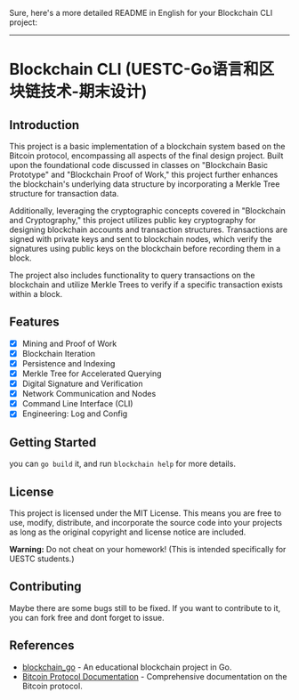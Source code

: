 Sure, here's a more detailed README in English for your Blockchain CLI project:

---

# Blockchain CLI (UESTC-Go语言和区块链技术-期末设计)

## Introduction

This project is a basic implementation of a blockchain system based on the Bitcoin protocol, encompassing all aspects of the final design project. Built upon the foundational code discussed in classes on "Blockchain Basic Prototype" and "Blockchain Proof of Work," this project further enhances the blockchain's underlying data structure by incorporating a Merkle Tree structure for transaction data.

Additionally, leveraging the cryptographic concepts covered in "Blockchain and Cryptography," this project utilizes public key cryptography for designing blockchain accounts and transaction structures. Transactions are signed with private keys and sent to blockchain nodes, which verify the signatures using public keys on the blockchain before recording them in a block.

The project also includes functionality to query transactions on the blockchain and utilize Merkle Trees to verify if a specific transaction exists within a block.

## Features

- [x] Mining and Proof of Work 
- [x] Blockchain Iteration 
- [x] Persistence and Indexing
- [x] Merkle Tree for Accelerated Querying
- [x] Digital Signature and Verification
- [x] Network Communication and Nodes
- [x] Command Line Interface (CLI)
- [x] Engineering: Log and Config

## Getting Started
you can `go build` it, and run `blockchain help` for more details.


## License

This project is licensed under the MIT License. This means you are free to use, modify, distribute, and incorporate the source code into your projects as long as the original copyright and license notice are included.

**Warning:** Do not cheat on your homework! (This is intended specifically for UESTC students.)

## Contributing

Maybe there are some bugs still to be fixed. If you want to contribute to it, you can fork free and dont forget to issue.

## References

- [blockchain_go](https://github.com/Jeiwan/blockchain_go) - An educational blockchain project in Go.
- [Bitcoin Protocol Documentation](https://en.bitcoin.it/wiki/Protocol_documentation) - Comprehensive documentation on the Bitcoin protocol.